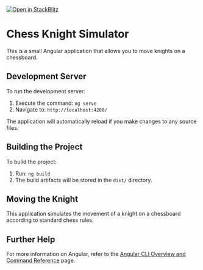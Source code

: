 [![Open in StackBlitz](https://developer.stackblitz.com/img/open_in_stackblitz.svg)](https://stackblitz.com/edit/angular-ivy-5bktkd?file=README.md)

# Chess Knight Simulator

This is a small Angular application that allows you to move knights on a chessboard.

## Development Server

To run the development server:

1. Execute the command: `ng serve`
2. Navigate to: `http://localhost:4200/`

The application will automatically reload if you make changes to any source files.

## Building the Project

To build the project:

1. Run: `ng build`
2. The build artifacts will be stored in the `dist/` directory.

## Moving the Knight

This application simulates the movement of a knight on a chessboard according to standard chess rules.

## Further Help

For more information on Angular, refer to the [Angular CLI Overview and Command Reference](https://angular.io/cli) page.
